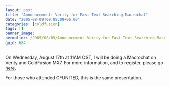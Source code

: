 ```yaml
---
layout: post
title: "Announcement: Verity for Fast Text Searching Macrochat"
date: "2005-08-09T09:08:00+06:00"
categories: [coldfusion]
tags: []
banner_image: 
permalink: /2005/08/09/Announcement-Verity-for-Fast-Text-Searching-Macrochat
guid: 684
---
```


On Wednesday, August 17th at 11AM CST, I will be doing a Macrochat on Verity and ColdFusion MX7. For more information, and to register, please go <a href="http://www.macromedia.com/cfusion/event/index.cfm?event=detail&id=269697&loc=en_us">here</a>.

For those who attended CFUNITED, this is the same presentation.